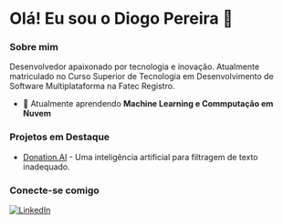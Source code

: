 # Olá! Eu sou o Diogo Pereira 👋

### Sobre mim

Desenvolvedor apaixonado por tecnologia e inovação. Atualmente matriculado no Curso Superior de Tecnologia em Desenvolvimento de Software Multiplataforma na Fatec Registro.

- 🌱 Atualmente aprendendo **Machine Learning e Commputação em Nuvem**

### Projetos em Destaque

- [Donation.AI](https://github.com/diogosilvabr/Donation.AI) - Uma inteligência artificial para filtragem de texto inadequado.

### Conecte-se comigo

[![LinkedIn](https://img.shields.io/badge/LinkedIn-diogosilvabr-blue)](https://linkedin.com/in/diogosilvabr)
